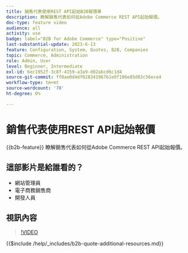 ```yaml
---
title: 銷售代表使用REST API起始B2B報價單
description: 瞭解銷售代表如何從Adobe Commerce REST API起始報價。
doc-type: feature video
audience: all
activity: use
badge: label="B2B for Adobe Commerce" type="Positive"
last-substantial-update: 2023-6-13
feature: Configuration, System, Quotes, B2B, Companies
topic: Commerce, Administration
role: Admin, User
level: Beginner, Intermediate
exl-id: 6ec1952f-3c8f-4159-a3a9-d02abcd6c1d4
source-git-commit: ff0ae0d4df028341967b1e0f186e85d83c56ece4
workflow-type: tm+mt
source-wordcount: '70'
ht-degree: 0%

---
```


# 銷售代表使用REST API起始報價

{{b2b-feature}}
瞭解銷售代表如何從Adobe Commerce REST API起始報價。

## 這部影片是給誰看的？

- 網站管理員
- 電子商務銷售商
- 開發人員

## 視訊內容

>[!VIDEO](https://video.tv.adobe.com/v/3420414?learn=on)

{{$include /help/_includes/b2b-quote-additional-resources.md}}
